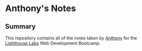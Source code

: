 # Anthony's Notes
## Summary
This repository contains all of the notes taken by [Anthony](https://github.com/anthonyChuks1) for the  [Lighthouse Labs](https://www.lighthouselabs.ca/) Web Development Bootcamp.